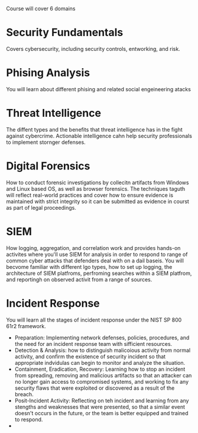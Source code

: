 Course will cover 6 domains

# Security Fundamentals
Covers cybersecurity, including security controls, entworking, and risk. 

# Phising Analysis
You will learn about different phising and related social engeineering atacks

# Threat Intelligence
The diffent types and the benefits that threat intelligence has in the fight against cybercrime. Actionable intelligence cahn help security professionals to implement stornger defenses.

# Digital Forensics
How to conduct forensic investigations by collecitn artifacts from Windows and Linux based OS, as well as browser forensics. The techniques taguth will reflect real-world practices and cover how to ensure evidence is maintained with strict integrity so it can be submitted as evidence in courst as part of legal proceedings. 

# SIEM
How logging, aggregation, and correlation work and provides hands-on activites where you'll use SIEM for analysis in order to respond to range of common cyber attacks that defenders deal with on a dail baseis. You will becvome familiar with different lgo types, how to set up logging, the architecture of SIEM platfroms, perfroming searches within a SIEM platfrom, and reportingh on observed activit from a range of sources. 

# Incident Response
You will learn all the stages of incident response under the NIST SP 800 61r2 framework. 
- Preparation: Implementing network defenses, policies, procedures, and the need for an incident response team with sifficient resources.
- Detection & Analysis: how to distinguish malicoious activity from normal activity, and confirm the existence of security incident so that appropriate indvidulas can begin to monitor and analyze the situation.
- Containment, Eradication, Recovery: Learning how to stop an incident from spreading, removing and malicious artifacts so that an attacker can no longer gain access to compromised systems, and working to fix any security flaws that were exploited or discovered as a result of the breach.
- Posit-Incident Activity: Reflecting on teh incident and learning from any stengths and weaknesses that were presented, so that a similar event doesn't occurs in the future, or the team is better equipped and trained to respond.
- 

#
